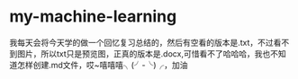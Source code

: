 # my-machine-learning
我每天会将今天学的做一个回忆复习总结的，然后有空看的版本是.txt，不过看不到图片，所以txt只是预览图，正真的版本是.docx,可惜看不了哈哈哈，我也不知道怎样创建.md文件，哎~嘻嘻嘻╮(╯-╰)╭，加油
